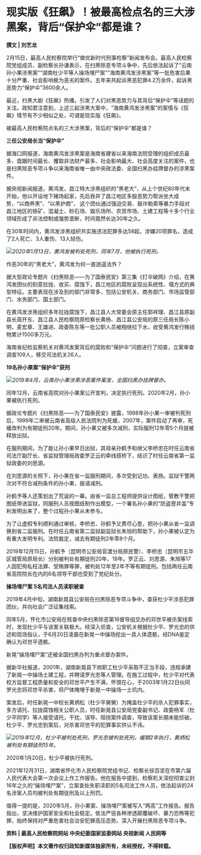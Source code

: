 # 现实版《狂飙》！被最高检点名的三大涉黑案，背后“保护伞”都是谁？

**撰文 | 刘艺龙**

2月15日，最高人民检察院举行“做优新时代刑事检察”新闻发布会。最高人民检察院党组成员、副检察长孙谦表示，在扫黑除恶专项斗争中，先后依法起诉了“云南孙小果涉黑案”“湖南杜少平等人操场埋尸案”“海南黄鸿发涉黑案”等一批危害后果十分严重、社会影响极为恶劣的案件。五年来共起诉黑恶犯罪4.2万余件，起诉黑恶势力“保护伞”3600余人。

最近，扫黑大剧《狂飙》热播，引发了人们对黑恶势力与其背后“保护伞”等话题的关注。政知君注意到，上述三起涉黑大案中，“海南黄鸿发涉黑案”的案情与《狂飙》情节有不少相似之处，可谓是现实版《狂飙》。

被最高人民检察院点名的三大涉黑案，背后的“保护伞”都是谁？

**三任公安局长当“保护伞”**

据海口网报道，海南黄鸿发涉黑案是海南省建省以来海南法院受理的组织成员最多、盘踞时间最长、攫取非法财产最多、社会影响最大、社会高度关注的案件，也是扫黑除恶专项斗争以来海南省唯一由中央政法委、全国扫黑办挂牌督办的涉黑案件。

据央视新闻报道，黄鸿发，昌江特大涉黑组织的“黑老大”，从上个世纪80年代末开始，他以开设地下赌场起家，先后吞并了昌江地区多股恶势力帮派坐大成势，“以商养黑”、“以黑护商”，
这个团伙通过强迫交易、敲诈勒索等暴力手段对昌江地区的铁矿、混凝土、砂石场、娱乐场所、农贸市场、土建工程等十多个行业领域形成了非法控制或强势垄断，时间竟然长达30年之久。

在30年时间内，黄鸿发涉黑组织共实施违法犯罪多达58起，涉嫌20项罪名，造成了2人死亡、3人重伤、13人轻伤。

![](https://inews.gtimg.com/news_bt/OJ4Wzc30V2CPxmFoEDaljD8XRhN14QmLKXwh7G3NC0534AA/1000)_2020年1月13日，黄鸿发被判处死刑，同年7月，他被执行死刑。_

作恶30年的“黑老大”，黄鸿发为何一直逍遥法外？

据大型政论专题片《扫黑除恶——为了国泰民安》第三集《打伞破网》介绍，在黄鸿发团伙的刻意拉拢、收买、腐蚀下，昌江地区的腐败呈现出系统性、塌方式的典型特征。主要表现在涉及到的部门非常多，包括公安机关、商务部门、市场监管部门、水务部门、国土部门。

在黄鸿发涉黑组织多年拉拢腐蚀下，昌江县人大常委会原主任郭祥理、昌江县原副县长周开东、昌江县人民检察院原检察长黄杨、昌江县公安局的原三任局长陈小明、麦宏章、王雄进、政委陈东等一批公职人员被相继拉下水，收受黄鸿发行贿钱物累计1500多万元。

海南省纪检监察机关对黄鸿发案背后的腐败和“保护伞”问题进行了彻查，立案审查调查109人，移交司法机关26人。

**19名孙小果案“保护伞”获刑**

![](https://inews.gtimg.com/news_bt/OJV94AOzQczctGX1KJrzFbyBxxnJn4uZrGYtrVwVcVZqgAA/1000)_2019年4月，云南孙小果涉黑涉恶案件案发，全国扫黑办挂牌督办。_

同年12月，云南省高院对孙小果案公开宣判，决定执行死刑。2020年2月，孙小果被执行死刑。

据政论专题片《扫黑除恶——为了国泰民安》披露，1998年孙小果一审被判死刑后，1999年二审被云南省高级人民法院判为死缓，2007年，案件启动了再审，死缓改判为有期徒刑20年。期间，孙小果又被多次减刑，实际服刑12年零5个月就被释放出狱。

在服刑期间，为了能让孙小果早日出狱，其母亲孙鹤予和继父李桥忠在时任云南省司法厅副厅长、省监狱管理局政委罗正云的牵线搭桥下，结识了时任云南省第一监狱政委的刘思源。

在刘思源的关照下，孙小果在省一监服刑期间，多次受到记功、表扬。监狱干警两次对不符合减刑条件的孙小果，报请减刑。

孙鹤予等人还策划出了荒诞的一幕。由省一监总工程师提供设计图纸，管教干警把图纸带进监狱，同服刑人员按图纸制作出模型，一个署名孙小果的“防盗窨井盖”专利发明出来了，整个过程孙小果从未参与。

为了让虚假专利顺利通过审核，李桥忠、孙鹤予又费尽心思，把孙小果从省一监调换到省二监服刑。在时任云南省第二监狱副监狱长朱旭的帮助下，孙小果被认定为有重大发明专利。法院裁定，减去有期徒刑2年零8个月。

2019年12月15日，孙鹤予（昆明市公安局官渡分局原民警）、李桥忠（昆明市五华区城管局原局长）分别被判处有期徒刑20年、19年。罗正云、刘思源、朱旭等17人因犯徇私枉法罪、受贿罪等罪，被判处12年至2年不等有期徒刑。包括两任云南省高院院长在内的6名领导干部也受到了党纪处分。

**操场埋尸案 5名司法人员渎职被查**

2019年4月中旬，湖南新晃县公安局在扫黑除恶专项斗争中，查获杜少平涉恶犯罪团伙，并向社会广泛征集线索。

同年5月，怀化市公安局在核查中央扫黑除恶第16督导组交办的邓世平被杀案线索时，发现杜少平与该案关联极大。经深入侦查，公安机关根据杜少平、罗光忠的供述和现场指认，于6月20日凌晨在新晃一中操场挖出一具人体遗骸，经DNA鉴定确认为邓世平遗骸。

新晃“操场埋尸案”还被全国扫黑办列为重点督办案件。

据新华社报道，2001年，湖南新晃县下岗职工杜少平采取不正当手段，违规承建了新晃一中操场土建工程，并聘请罗光忠等人管理。在施工过程中，杜少平对代表校方监督工程质量和安全的邓世平产生不满，怀恨在心，于2003年1月22日伙同罗光忠将邓世平杀害，将尸体掩埋于新晃一中操场一土坑内。

案发后，时任新晃一中校长黄炳松（杜少平舅舅）为掩盖杜少平的杀人犯罪事实，多方请托、拉拢腐蚀相关公职人员，时任新晃县公安局党委副书记、政委杨军（杜少平同学）等人接受请托，干扰、误导、阻挠案件调查，导致该案长期未能侦破。杜少平、罗光忠到案后，对杀害邓世平的犯罪事实供认不讳。

![](https://inews.gtimg.com/news_bt/OSsszPwzMZKTV-VeIV2aHFkkR-1_TTlcGuofTjaCbZSWUAA/1000)_2019年12月，杜少平被判处死刑，罗光忠被判处死刑，缓期2年执行，黄炳松被判处有期徒刑15年。_

2020年1月20日，杜少平被执行死刑。

2021年12月31日，湖南省怀化市人民检察院党组书记、检察长徐百坚在市第六届人民代表大会第一次会议上作工作报告。他在报告中提到，检察机关深挖彻查尘封16年之久的“操场埋尸案”，立案查处失职渎职的5名司法工作人员，依法起诉的24名涉案人员均被判处有期徒刑及以上刑罚。

值得一提的是，2020年5月，孙小果案、操场埋尸案被写入“两高”工作报告。报告指出，坚决维护国家安全和社会稳定。依法严惩各种渗透颠覆破坏、暴力恐怖等犯罪，始终保持对严重危害社会治安犯罪高压态势。深入开展扫黑除恶专项斗争。

**资料 | 最高人民检察院网站 中央纪委国家监委网站 央视新闻 人民网等**

**【版权声明】本文著作权归政知新媒体独家所有，未经授权，不得转载。**

